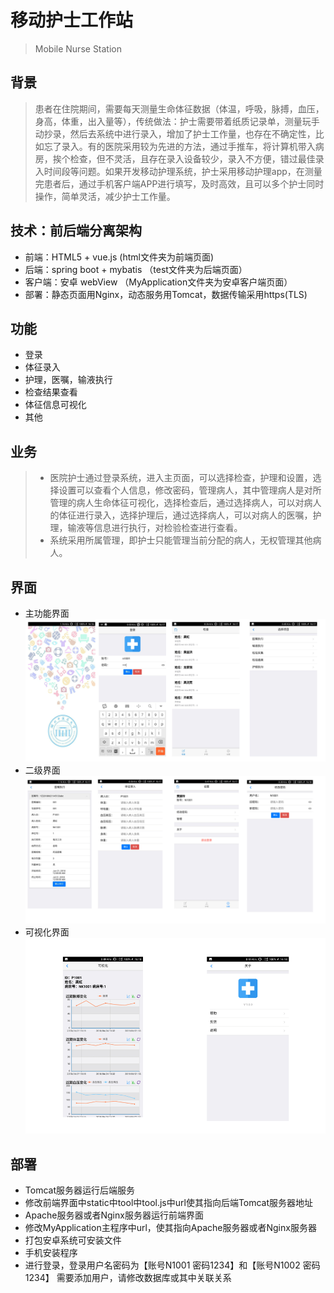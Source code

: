 # 移动护士工作站
> Mobile Nurse Station

## 背景

> 患者在住院期间，需要每天测量生命体征数据（体温，呼吸，脉搏，血压，身高，体重，出入量等），传统做法：护士需要带着纸质记录单，测量玩手动抄录，然后去系统中进行录入，增加了护士工作量，也存在不确定性，比如忘了录入。有的医院采用较为先进的方法，通过手推车，将计算机带入病房，挨个检查，但不灵活，且存在录入设备较少，录入不方便，错过最佳录入时间段等问题。如果开发移动护理系统，护士采用移动护理app，在测量完患者后，通过手机客户端APP进行填写，及时高效，且可以多个护士同时操作，简单灵活，减少护士工作量。

## 技术：前后端分离架构 
- 前端：HTML5 + vue.js     (html文件夹为前端页面)
- 后端：spring boot + mybatis （test文件夹为后端页面）
- 客户端：安卓 webView  （MyApplication文件夹为安卓客户端页面）
- 部署：静态页面用Nginx，动态服务用Tomcat，数据传输采用https(TLS)

## 功能
- 登录
- 体征录入
- 护理，医嘱，输液执行
- 检查结果查看
- 体征信息可视化
- 其他


## 业务
> - 医院护士通过登录系统，进入主页面，可以选择检查，护理和设置，选择设置可以查看个人信息，修改密码，管理病人，其中管理病人是对所管理的病人生命体征可视化，选择检查后，通过选择病人，可以对病人的体征进行录入，选择护理后，通过选择病人，可以对病人的医嘱，护理，输液等信息进行执行，对检验检查进行查看。
> - 系统采用所属管理，即护士只能管理当前分配的病人，无权管理其他病人。

## 界面
- 主功能界面
![img](./image/a.png)
- 二级界面
![img](./image/b.png)
- 可视化界面
![img](./image/c.png)

## 部署
- Tomcat服务器运行后端服务
- 修改前端界面中static中tool中tool.js中url使其指向后端Tomcat服务器地址
- Apache服务器或者Nginx服务器运行前端界面
- 修改MyApplication主程序中url，使其指向Apache服务器或者Nginx服务器
- 打包安卓系统可安装文件
- 手机安装程序
- 进行登录，登录用户名密码为【账号N1001 密码1234】和【账号N1002 密码1234】
需要添加用户，请修改数据库或其中关联关系
